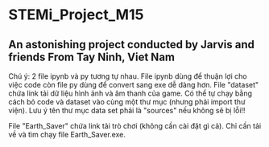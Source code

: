 # STEMi_Project_M15
An astonishing project conducted by Jarvis and friends From Tay Ninh, Viet Nam
-------------------------
Chú ý: 2 file ipynb và py tương tự nhau. File ipynb dùng để thuận lợi cho việc code còn file py dùng để convert sang exe dễ dàng hơn.
File "dataset" chứa link tải dữ liệu hình ảnh và âm thanh của game.
Có thể tự chạy bằng cách bỏ code và dataset vào cùng một thư mục (nhưng phải import thư viện). Lưu ý tên thư mục data set phải là "sources" nếu không sẽ bị lỗi!!

File "Earth_Saver" chứa link tải trò chơi (không cần cài đặt gì cả). Chỉ cần tải về và tìm chạy file Earth_Saver.exe.
